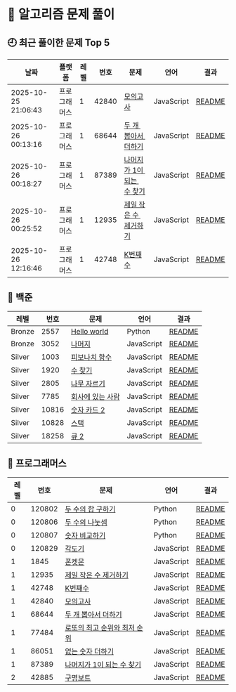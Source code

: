 # 📘 알고리즘 문제 풀이

## 🕘 최근 풀이한 문제 Top 5

| 날짜 | 플랫폼 | 레벨 | 번호 | 문제 | 언어 | 결과 |
|--------|----------|--------|--------|--------|--------|--------|
| 2025-10-25 21:06:43 | 프로그래머스 | 1 | 42840 | [모의고사](프로그래머스/1/42840. 모의고사/모의고사.js) | JavaScript | [README](프로그래머스/1/42840. 모의고사/README.md) |
| 2025-10-26 00:13:16 | 프로그래머스 | 1 | 68644 | [두 개 뽑아서 더하기](프로그래머스/1/68644. 두 개 뽑아서 더하기/두 개 뽑아서 더하기.js) | JavaScript | [README](프로그래머스/1/68644. 두 개 뽑아서 더하기/README.md) |
| 2025-10-26 00:18:27 | 프로그래머스 | 1 | 87389 | [나머지가 1이 되는 수 찾기](프로그래머스/1/87389. 나머지가 1이 되는 수 찾기/나머지가 1이 되는 수 찾기.js) | JavaScript | [README](프로그래머스/1/87389. 나머지가 1이 되는 수 찾기/README.md) |
| 2025-10-26 00:25:52 | 프로그래머스 | 1 | 12935 | [제일 작은 수 제거하기](프로그래머스/1/12935. 제일 작은 수 제거하기/제일 작은 수 제거하기.js) | JavaScript | [README](프로그래머스/1/12935. 제일 작은 수 제거하기/README.md) |
| 2025-10-26 12:16:46 | 프로그래머스 | 1 | 42748 | [K번째수](프로그래머스/1/42748. K번째수/K번째수.js) | JavaScript | [README](프로그래머스/1/42748. K번째수/README.md) |
## 📂 백준

| 레벨 | 번호 | 문제 | 언어 | 결과 |
|------|------|--------|--------|--------|
| Bronze | 2557 | [Hello world](백준/Bronze/2557. Hello World/Hello World.py) | Python | [README](백준/Bronze/2557. Hello World/README.md) |
| Bronze | 3052 | [나머지](백준/Bronze/3052. 나머지/나머지.js) | JavaScript | [README](백준/Bronze/3052. 나머지/README.md) |
| Silver | 1003 | [피보나치 함수](백준/Silver/1003. 피보나치 함수/피보나치 함수.js) | JavaScript | [README](백준/Silver/1003. 피보나치 함수/README.md) |
| Silver | 1920 | [수 찾기](백준/Silver/1920. 수 찾기/수 찾기.js) | JavaScript | [README](백준/Silver/1920. 수 찾기/README.md) |
| Silver | 2805 | [나무 자르기](백준/Silver/2805. 나무 자르기/나무 자르기.js) | JavaScript | [README](백준/Silver/2805. 나무 자르기/README.md) |
| Silver | 7785 | [회사에 있는 사람](백준/Silver/7785. 회사에 있는 사람/회사에 있는 사람.js) | JavaScript | [README](백준/Silver/7785. 회사에 있는 사람/README.md) |
| Silver | 10816 | [숫자 카드 2](백준/Silver/10816. 숫자 카드 2/숫자 카드 2.js) | JavaScript | [README](백준/Silver/10816. 숫자 카드 2/README.md) |
| Silver | 10828 | [스택](백준/Silver/10828. 스택/스택.js) | JavaScript | [README](백준/Silver/10828. 스택/README.md) |
| Silver | 18258 | [큐 2](백준/Silver/18258. 큐 2/큐 2.js) | JavaScript | [README](백준/Silver/18258. 큐 2/README.md) |

## 📂 프로그래머스

| 레벨 | 번호 | 문제 | 언어 | 결과 |
|------|------|--------|--------|--------|
| 0 | 120802 | [두 수의 합 구하기](프로그래머스/0/120802. 두 수의 합 구하기/두 수의 합 구하기.py) | Python | [README](프로그래머스/0/120802. 두 수의 합 구하기/README.md) |
| 0 | 120806 | [두 수의 나눗셈](프로그래머스/0/120806. 두 수의 나눗셈/두 수의 나눗셈.py) | Python | [README](프로그래머스/0/120806. 두 수의 나눗셈/README.md) |
| 0 | 120807 | [숫자 비교하기](프로그래머스/0/120807. 숫자 비교하기/숫자 비교하기.py) | Python | [README](프로그래머스/0/120807. 숫자 비교하기/README.md) |
| 0 | 120829 | [각도기](프로그래머스/0/120829. 각도기/각도기.js) | JavaScript | [README](프로그래머스/0/120829. 각도기/README.md) |
| 1 | 1845 | [폰켓몬](프로그래머스/1/1845. 폰켓몬/폰켓몬.js) | JavaScript | [README](프로그래머스/1/1845. 폰켓몬/README.md) |
| 1 | 12935 | [제일 작은 수 제거하기](프로그래머스/1/12935. 제일 작은 수 제거하기/제일 작은 수 제거하기.js) | JavaScript | [README](프로그래머스/1/12935. 제일 작은 수 제거하기/README.md) |
| 1 | 42748 | [K번째수](프로그래머스/1/42748. K번째수/K번째수.js) | JavaScript | [README](프로그래머스/1/42748. K번째수/README.md) |
| 1 | 42840 | [모의고사](프로그래머스/1/42840. 모의고사/모의고사.js) | JavaScript | [README](프로그래머스/1/42840. 모의고사/README.md) |
| 1 | 68644 | [두 개 뽑아서 더하기](프로그래머스/1/68644. 두 개 뽑아서 더하기/두 개 뽑아서 더하기.js) | JavaScript | [README](프로그래머스/1/68644. 두 개 뽑아서 더하기/README.md) |
| 1 | 77484 | [로또의 최고 순위와 최저 순위](프로그래머스/1/77484. 로또의 최고 순위와 최저 순위/로또의 최고 순위와 최저 순위.js) | JavaScript | [README](프로그래머스/1/77484. 로또의 최고 순위와 최저 순위/README.md) |
| 1 | 86051 | [없는 숫자 더하기](프로그래머스/1/86051. 없는 숫자 더하기/없는 숫자 더하기.js) | JavaScript | [README](프로그래머스/1/86051. 없는 숫자 더하기/README.md) |
| 1 | 87389 | [나머지가 1이 되는 수 찾기](프로그래머스/1/87389. 나머지가 1이 되는 수 찾기/나머지가 1이 되는 수 찾기.js) | JavaScript | [README](프로그래머스/1/87389. 나머지가 1이 되는 수 찾기/README.md) |
| 2 | 42885 | [구명보트](프로그래머스/2/42885. 구명보트/구명보트.js) | JavaScript | [README](프로그래머스/2/42885. 구명보트/README.md) |

